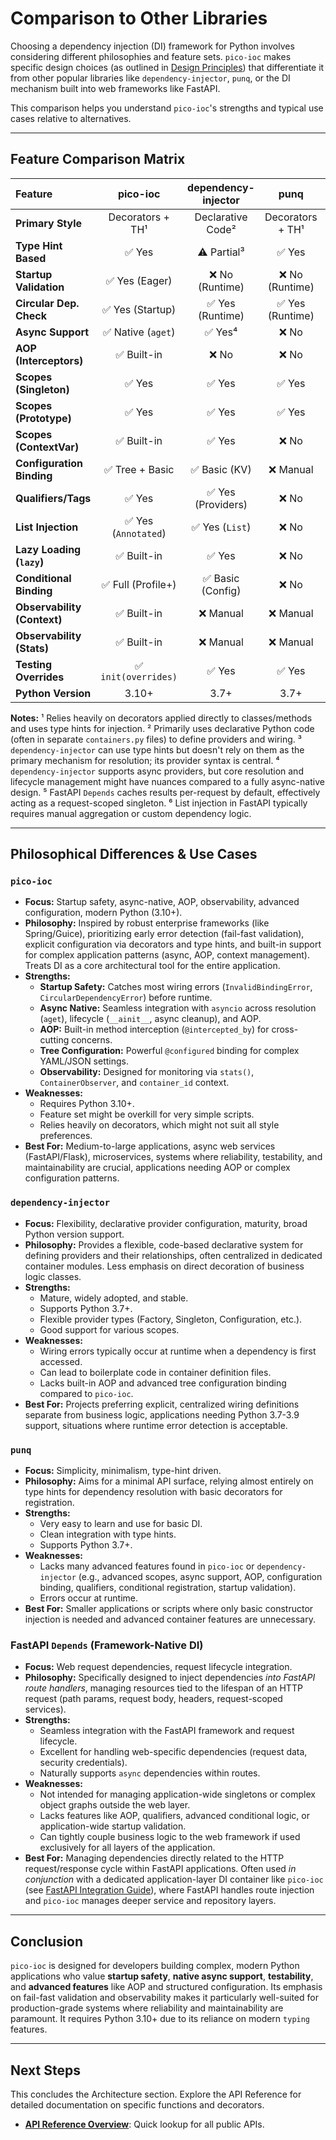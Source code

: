 # Comparison to Other Libraries

Choosing a dependency injection (DI) framework for Python involves considering different philosophies and feature sets. `pico-ioc` makes specific design choices (as outlined in [Design Principles](./design-principles.md)) that differentiate it from other popular libraries like `dependency-injector`, `punq`, or the DI mechanism built into web frameworks like FastAPI.

This comparison helps you understand `pico-ioc`'s strengths and typical use cases relative to alternatives.

---

## Feature Comparison Matrix

| Feature                   | pico-ioc          | dependency-injector | punq             | FastAPI `Depends`   |
| :------------------------ | :---------------: | :-----------------: | :--------------: | :---------------: |
| **Primary Style** | Decorators + TH¹  | Declarative Code² | Decorators + TH¹ | Function Wrappers |
| **Type Hint Based** | ✅ Yes            | ⚠️ Partial³        | ✅ Yes           | ✅ Yes            |
| **Startup Validation** | ✅ Yes (Eager)    | ❌ No (Runtime)   | ❌ No (Runtime)  | ❌ No (Runtime)   |
| **Circular Dep. Check** | ✅ Yes (Startup)  | ✅ Yes (Runtime)  | ✅ Yes (Runtime) | ✅ Yes (Runtime)  |
| **Async Support** | ✅ Native (`aget`) | ✅ Yes⁴           | ❌ No            | ✅ Native         |
| **AOP (Interceptors)** | ✅ Built-in       | ❌ No             | ❌ No            | ❌ No             |
| **Scopes (Singleton)** | ✅ Yes            | ✅ Yes            | ✅ Yes           | ✅ Yes⁵           |
| **Scopes (Prototype)** | ✅ Yes            | ✅ Yes            | ✅ Yes           | ✅ Via `use_cache=False` |
| **Scopes (ContextVar)** | ✅ Built-in       | ✅ Yes            | ❌ No            | ✅ Native (Request)|
| **Configuration Binding** | ✅ Tree + Basic   | ✅ Basic (KV)     | ❌ Manual        | ❌ Manual         |
| **Qualifiers/Tags** | ✅ Yes            | ✅ Yes (Providers) | ❌ No            | ❌ No             |
| **List Injection** | ✅ Yes (`Annotated`) | ✅ Yes (`List`)   | ❌ No            | ⚠️ Manual⁶       |
| **Lazy Loading (`lazy`)** | ✅ Built-in       | ✅ Yes            | ❌ No            | ❌ No             |
| **Conditional Binding** | ✅ Full (Profile+) | ✅ Basic (Config) | ❌ No            | ❌ No             |
| **Observability (Context)**| ✅ Built-in       | ❌ Manual         | ❌ Manual        | ❌ Manual         |
| **Observability (Stats)** | ✅ Built-in       | ❌ Manual         | ❌ Manual        | ❌ Manual         |
| **Testing Overrides** | ✅ `init(overrides)` | ✅ Yes            | ✅ Yes           | ✅ Via `dependency_overrides` |
| **Python Version** | 3.10+             | 3.7+              | 3.7+             | 3.7+              |

**Notes:**
¹ Relies heavily on decorators applied directly to classes/methods and uses type hints for injection.
² Primarily uses declarative Python code (often in separate `containers.py` files) to define providers and wiring.
³ `dependency-injector` can use type hints but doesn't rely on them as the primary mechanism for resolution; its provider syntax is central.
⁴ `dependency-injector` supports async providers, but core resolution and lifecycle management might have nuances compared to a fully async-native design.
⁵ FastAPI `Depends` caches results per-request by default, effectively acting as a request-scoped singleton.
⁶ List injection in FastAPI typically requires manual aggregation or custom dependency logic.

---

## Philosophical Differences & Use Cases

### `pico-ioc`

* **Focus:** Startup safety, async-native, AOP, observability, advanced configuration, modern Python (3.10+).
* **Philosophy:** Inspired by robust enterprise frameworks (like Spring/Guice), prioritizing early error detection (fail-fast validation), explicit configuration via decorators and type hints, and built-in support for complex application patterns (async, AOP, context management). Treats DI as a core architectural tool for the entire application.
* **Strengths:**
    * **Startup Safety:** Catches most wiring errors (`InvalidBindingError`, `CircularDependencyError`) before runtime.
    * **Async Native:** Seamless integration with `asyncio` across resolution (`aget`), lifecycle (`__ainit__`, async cleanup), and AOP.
    * **AOP:** Built-in method interception (`@intercepted_by`) for cross-cutting concerns.
    * **Tree Configuration:** Powerful `@configured` binding for complex YAML/JSON settings.
    * **Observability:** Designed for monitoring via `stats()`, `ContainerObserver`, and `container_id` context.
* **Weaknesses:**
    * Requires Python 3.10+.
    * Feature set might be overkill for very simple scripts.
    * Relies heavily on decorators, which might not suit all style preferences.
* **Best For:** Medium-to-large applications, async web services (FastAPI/Flask), microservices, systems where reliability, testability, and maintainability are crucial, applications needing AOP or complex configuration patterns.

### `dependency-injector`

* **Focus:** Flexibility, declarative provider configuration, maturity, broad Python version support.
* **Philosophy:** Provides a flexible, code-based declarative system for defining providers and their relationships, often centralized in dedicated container modules. Less emphasis on direct decoration of business logic classes.
* **Strengths:**
    * Mature, widely adopted, and stable.
    * Supports Python 3.7+.
    * Flexible provider types (Factory, Singleton, Configuration, etc.).
    * Good support for various scopes.
* **Weaknesses:**
    * Wiring errors typically occur at runtime when a dependency is first accessed.
    * Can lead to boilerplate code in container definition files.
    * Lacks built-in AOP and advanced tree configuration binding compared to `pico-ioc`.
* **Best For:** Projects preferring explicit, centralized wiring definitions separate from business logic, applications needing Python 3.7-3.9 support, situations where runtime error detection is acceptable.

### `punq`

* **Focus:** Simplicity, minimalism, type-hint driven.
* **Philosophy:** Aims for a minimal API surface, relying almost entirely on type hints for dependency resolution with basic decorators for registration.
* **Strengths:**
    * Very easy to learn and use for basic DI.
    * Clean integration with type hints.
    * Supports Python 3.7+.
* **Weaknesses:**
    * Lacks many advanced features found in `pico-ioc` or `dependency-injector` (e.g., advanced scopes, async support, AOP, configuration binding, qualifiers, conditional registration, startup validation).
    * Errors occur at runtime.
* **Best For:** Smaller applications or scripts where only basic constructor injection is needed and advanced container features are unnecessary.

### FastAPI `Depends` (Framework-Native DI)

* **Focus:** Web request dependencies, request lifecycle integration.
* **Philosophy:** Specifically designed to inject dependencies *into FastAPI route handlers*, managing resources tied to the lifespan of an HTTP request (path params, request body, headers, request-scoped services).
* **Strengths:**
    * Seamless integration with the FastAPI framework and request lifecycle.
    * Excellent for handling web-specific dependencies (request data, security credentials).
    * Naturally supports `async` dependencies within routes.
* **Weaknesses:**
    * Not intended for managing application-wide singletons or complex object graphs outside the web layer.
    * Lacks features like AOP, qualifiers, advanced conditional logic, or application-wide startup validation.
    * Can tightly couple business logic to the web framework if used exclusively for all layers of the application.
* **Best For:** Managing dependencies directly related to the HTTP request/response cycle within FastAPI applications. Often used *in conjunction* with a dedicated application-layer DI container like `pico-ioc` (see [FastAPI Integration Guide](./integrations/web-fastapi.md)), where FastAPI handles route injection and `pico-ioc` manages deeper service and repository layers.

---

## Conclusion

`pico-ioc` is designed for developers building complex, modern Python applications who value **startup safety**, **native async support**, **testability**, and **advanced features** like AOP and structured configuration. Its emphasis on fail-fast validation and observability makes it particularly well-suited for production-grade systems where reliability and maintainability are paramount. It requires Python 3.10+ due to its reliance on modern `typing` features.

---

## Next Steps

This concludes the Architecture section. Explore the API Reference for detailed documentation on specific functions and decorators.

* **[API Reference Overview](./api-reference/README.md)**: Quick lookup for all public APIs.
